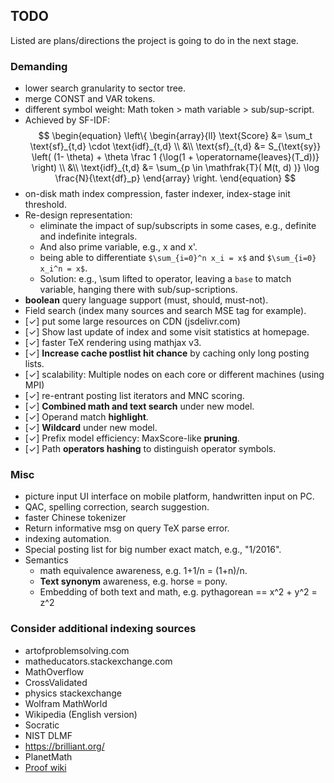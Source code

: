 ## TODO
Listed are plans/directions the project is going to do
in the next stage.

### Demanding
* lower search granularity to sector tree.
* merge CONST and VAR tokens.
* different symbol weight: Math token > math variable > sub/sup-script.
 * Achieved by SF-IDF:
$$
\begin{equation}
\left\{
\begin{array}{ll}
\text{Score}    &= \sum_t \text{sf}_{t,d} \cdot \text{idf}_{t,d} \\
&\\
\text{sf}_{t,d} &= S_{\text{sy}} \left( (1- \theta)  + \theta \frac 1 {\log(1 + \operatorname{leaves}(T_d))} \right) \\
&\\
\text{idf}_{t,d}    &= \sum_{p \in \mathfrak{T}( M(t, d) )} \log \frac{N}{\text{df}_p} 
\end{array}
\right.
\end{equation}
$$
* on-disk math index compression, faster indexer, index-stage init threshold.
* Re-design representation:
  * eliminate the impact of sup/subscripts in some cases, e.g., definite and indefinite integrals. 
  * And also prime variable, e.g., x and x'. 
  * being able to differentiate `$\sum_{i=0}^n x_i = x$` and `$\sum_{i=0} x_i^n = x$`. 
  * Solution: e.g., \sum lifted to operator, leaving a `base` to match variable, hanging there with sub/sup-scriptions.
* **boolean** query language support (must, should, must-not).
* Field search (index many sources and search MSE tag for example).
* [✓] put some large resources on CDN (jsdelivr.com)
* [✓] Show last update of index and some visit statistics at homepage.
* [✓] faster TeX rendering using mathjax v3.
* [✓] **Increase cache postlist hit chance** by caching only long posting lists.
* [✓] scalability: Multiple nodes on each core or different machines (using MPI)
* [✓] re-entrant posting list iterators and MNC scoring.
* [✓] **Combined math and text search** under new model.
* [✓] Operand match **highlight**.
* [✓] **Wildcard** under new model.
* [✓] Prefix model efficiency: MaxScore-like **pruning**.
* [✓] Path **operators hashing** to distinguish operator symbols.

### Misc
* picture input UI interface on mobile platform, handwritten input on PC.
* QAC, spelling correction, search suggestion.
* faster Chinese tokenizer
* Return informative msg on query TeX parse error.
* indexing automation.
* Special posting list for big number exact match, e.g., "1/2016".
* Semantics
  * math equivalence awareness, e.g. 1+1/n = (1+n)/n.
  * **Text synonym** awareness, e.g. horse = pony.
  * Embedding of both text and math, e.g. pythagorean == x^2 + y^2 = z^2

### Consider additional indexing sources
* artofproblemsolving.com
* matheducators.stackexchange.com
* MathOverflow
* CrossValidated
* physics stackexchange
* Wolfram MathWorld
* Wikipedia (English version)
* Socratic
* NIST DLMF
* https://brilliant.org/
* PlanetMath
* [Proof wiki](https://proofwiki.org/wiki/Main_Page)
